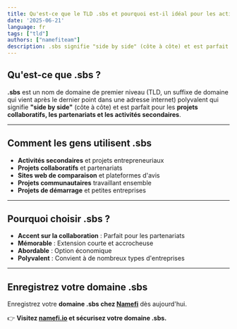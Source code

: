 ```yaml
---
title: Qu'est-ce que le TLD .sbs et pourquoi est-il idéal pour les activités secondaires ?
date: '2025-06-21'
language: fr
tags: ["tld"]
authors: ["namefiteam"]
description: .sbs signifie "side by side" (côte à côte) et est parfait pour les projets collaboratifs, les partenariats et les activités secondaires.
---
```



## **Qu'est-ce que .sbs ?**

**.sbs** est un nom de domaine de premier niveau (TLD, un suffixe de domaine qui vient après le dernier point dans une adresse internet) polyvalent qui signifie **"side by side"** (côte à côte) et est parfait pour les **projets collaboratifs, les partenariats et les activités secondaires**.

---

## **Comment les gens utilisent .sbs**

* **Activités secondaires** et projets entrepreneuriaux
* **Projets collaboratifs** et partenariats
* **Sites web de comparaison** et plateformes d'avis
* **Projets communautaires** travaillant ensemble
* **Projets de démarrage** et petites entreprises

---

## **Pourquoi choisir .sbs ?**

* **Accent sur la collaboration** : Parfait pour les partenariats
* **Mémorable** : Extension courte et accrocheuse
* **Abordable** : Option économique
* **Polyvalent** : Convient à de nombreux types d'entreprises

---

## **Enregistrez votre domaine .sbs**

Enregistrez votre **domaine .sbs chez [Namefi](https://namefi.io)** dès aujourd'hui.

👉 **Visitez [namefi.io](https://namefi.io) et sécurisez votre domaine .sbs.**